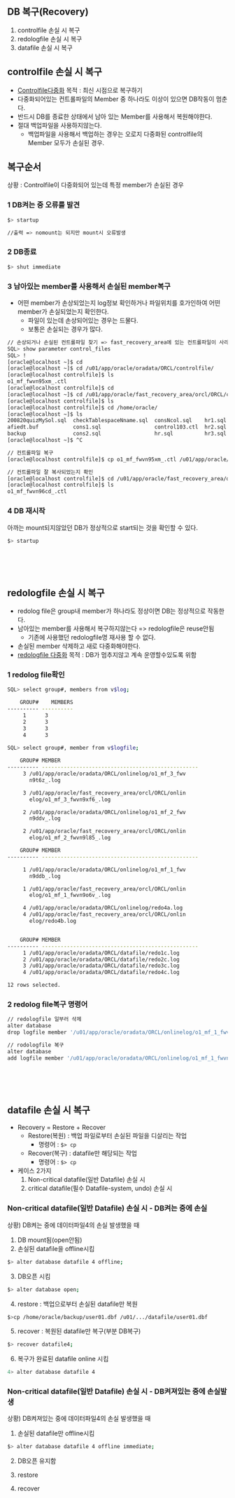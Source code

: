 ## DB 복구(Recovery)
1. controlfile 손실 시 복구
2. redologfile 손실 시 복구
3. datafile 손실 시 복구

## controlfile 손실 시 복구
- [Controlfile다중화](https://sowon-dev.github.io/2020/09/27/200928dbi/) 목적 : 최신 시점으로 복구하기 
- 다중화되어있는 컨트롤파일의 Member 중 하나라도 이상이 있으면 DB작동이 멈춘다.
- 반드시 DB를 종료한 상태에서 남아 있는 Member를 사용해서 복원해야한다.
- 절대 백업파일을 사용하지않는다.
  - 백업파일을 사용해서 백업하는 경우는 오로지 다중화된 controlfile의 Member 모두가 손실된 경우.

## 복구순서
상황 : Controlfile이 다중화되어 있는데 특정 member가 손실된 경우
### 1 DB켜는 중 오류를 발견

```bash
$> startup 

//출력 => nomount는 되지만 mount시 오류발생
```

### 2 DB종료

```bash
$> shut immediate
```

### 3 남아있는 member를 사용해서 손실된 member복구
- 어떤 member가 손상되었는지 log정보 확인하거나 파일위치를 호가인하여 어떤 member가 손실되었는지 확인한다.
  - 파일이 있는데 손상되어있는 경우는 드물다.
  - 보통은 손실되는 경우가 많다.
  
```bash
// 손상되거나 손실된 컨트롤파일 찾기 => fast_recovery_area에 있는 컨트롤파일이 사라졌다.
SQL> show parameter control_files
SQL> !
[oracle@localhost ~]$ cd 
[oracle@localhost ~]$ cd /u01/app/oracle/oradata/ORCL/controlfile/
[oracle@localhost controlfile]$ ls
o1_mf_fwvn95xm_.ctl
[oracle@localhost controlfile]$ cd
[oracle@localhost ~]$ cd /u01/app/oracle/fast_recovery_area/orcl/ORCL/controlfile/
[oracle@localhost controlfile]$ ls
[oracle@localhost controlfile]$ cd /home/oracle/
[oracle@localhost ~]$ ls
200820quizMySol.sql  checkTablespaceNname.sql  consNcol.sql    hr1.sql  ingMe.sql     new_dept.sql     공개      바탕화면  서식
afiedt.buf           cons1.sql                 control103.ctl  hr2.sql  labs_12c      ora12c           다운로드  비디오    음악
backup               cons2.sql                 hr.sql          hr3.sql  load_emp.sql  search_cons.sql  문서      사진
[oracle@localhost ~]$ ^C

// 컨트롤파일 복구
[oracle@localhost controlfile]$ cp o1_mf_fwvn95xm_.ctl /u01/app/oracle/fast_recovery_area/orcl/ORCL/controlfile/o1_mf_fwvn96cd_.ctl

// 컨트롤파일 잘 복사되었는지 확인
[oracle@localhost controlfile]$ cd /u01/app/oracle/fast_recovery_area/orcl/ORCL/controlfile/
[oracle@localhost controlfile]$ ls
o1_mf_fwvn96cd_.ctl
```

### 4 DB 재시작
아까는 mount되지않았던 DB가 정상적으로 start되는 것을 확인할 수 있다.

```bash
$> startup
```


<br><br><br>
## redologfile 손실 시 복구
- redolog file은 group내 member가 하나라도 정상이면 DB는 정상적으로 작동한다.
- 남아있는 member를 사용해서 복구하지않는다 => redologfile은 reuse안됨
  - 기존에 사용했던 redologfile명 재사용 할 수 없다.
- 손실된 member 삭제하고 새로 다중화해야한다.
- [redologfile 다중화](https://sowon-dev.github.io/2020/09/27/200928dbi/#Redologfile%EB%8B%A4%EC%A4%91%ED%99%94) 목적 : DB가 멈추지않고 계속 운영할수있도록  위함

### 1 redolog file확인

```bash
SQL> select group#, members from v$log;

    GROUP#    MEMBERS
---------- ----------
	 1	    3
	 2	    3
	 3	    3
	 4	    3
   
SQL> select group#, member from v$logfile;

    GROUP# MEMBER
---------- --------------------------------------------------
	 3 /u01/app/oracle/oradata/ORCL/onlinelog/o1_mf_3_fwv
	   n9t6z_.log

	 3 /u01/app/oracle/fast_recovery_area/orcl/ORCL/onlin
	   elog/o1_mf_3_fwvn9xf6_.log

	 2 /u01/app/oracle/oradata/ORCL/onlinelog/o1_mf_2_fwv
	   n9ddv_.log

	 2 /u01/app/oracle/fast_recovery_area/orcl/ORCL/onlin
	   elog/o1_mf_2_fwvn9l85_.log

    GROUP# MEMBER
---------- --------------------------------------------------

	 1 /u01/app/oracle/oradata/ORCL/onlinelog/o1_mf_1_fwv
	   n9ddb_.log

	 1 /u01/app/oracle/fast_recovery_area/orcl/ORCL/onlin
	   elog/o1_mf_1_fwvn9o6v_.log

	 4 /u01/app/oracle/oradata/ORCL/onlinelog/redo4a.log
	 4 /u01/app/oracle/fast_recovery_area/orcl/ORCL/onlin
	   elog/redo4b.log


    GROUP# MEMBER
---------- --------------------------------------------------
	 1 /u01/app/oracle/oradata/ORCL/datafile/redo1c.log
	 2 /u01/app/oracle/oradata/ORCL/datafile/redo2c.log
	 3 /u01/app/oracle/oradata/ORCL/datafile/redo3c.log
	 4 /u01/app/oracle/oradata/ORCL/datafile/redo4c.log

12 rows selected.
```

### 2 redolog file복구 명령어

```bash
// redologfile 일부러 삭제
alter database 
drop logfile member '/u01/app/oracle/oradata/ORCL/onlinelog/o1_mf_1_fwvn9ddb_.log'

// rodologfile 복구
alter database 
add logfile member '/u01/app/oracle/oradata/ORCL/onlinelog/o1_mf_1_fwvn9ddb_1.log'
```


<br><br><br>
## datafile 손실 시 복구
- Recovery = Restore + Recover
  - Restore(복원) : 백업 파일로부터 손실된 파일을 디살리는 작업
    - 명령어 : `$> cp `
  - Recover(복구) : datafile만 해당되는 작업
    - 명령어 : `$> cp `
- 케이스 2가지
  1. Non-critical datafile(일반 Datafile) 손실 시
  2. critical datafile(필수 Datafile-system, undo) 손실 시
  
### Non-critical datafile(일반 Datafile) 손실 시 - DB켜는 중에 손실
상황) DB켜는 중에 데이터파일4의 손실 발생했을 때

1. DB mount됨(open안됨)
2. 손실된 datafile을 offline시킴

```bash
$> alter database datafile 4 offline;
```

3. DB오픈 시킴

```bash
$> alter database open;
```

4. restore : 백업으로부터 손실된 datafile만 복원

```bash
$>cp /home/oracle/backup/user01.dbf /u01/.../datafile/user01.dbf
```

5. recover : 복원된 datafile만 복구(부분 DB복구)

```bash
$> recover datafile4;
```

6. 복구가 완료된 datafile online 시킴

```bash
4> alter database datafile 4
```


### Non-critical datafile(일반 Datafile) 손실 시 - DB켜져있는 중에 손실발생
상황) DB켜져있는 중에 데이터파일4의 손실 발생했을 때

1. 손실된 datafile만 offline시킴

```bash
$> alter database datafile 4 offline immediate;
```

2. DB오픈 유지함


4. restore
5. recover

